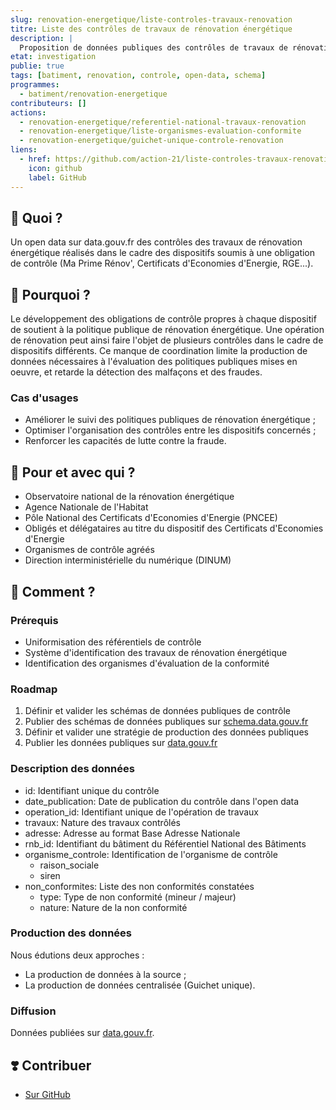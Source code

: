 ```yaml
---
slug: renovation-energetique/liste-controles-travaux-renovation
titre: Liste des contrôles de travaux de rénovation énergétique
description: |
  Proposition de données publiques des contrôles de travaux de rénovation énergétique.
etat: investigation
publie: true
tags: [batiment, renovation, controle, open-data, schema]
programmes:
  - batiment/renovation-energetique
contributeurs: []
actions:
  - renovation-energetique/referentiel-national-travaux-renovation
  - renovation-energetique/liste-organismes-evaluation-conformite
  - renovation-energetique/guichet-unique-controle-renovation
liens:
  - href: https://github.com/action-21/liste-controles-travaux-renovation
    icon: github
    label: GitHub
---
```


## 🎯 Quoi ?

Un open data sur data.gouv.fr des contrôles des travaux de rénovation énergétique réalisés dans le cadre des dispositifs soumis à une obligation de contrôle (Ma Prime Rénov', Certificats d'Economies d'Energie, RGE...).

## 💬 Pourquoi ?

Le développement des obligations de contrôle propres à chaque dispositif de soutient à la politique publique de rénovation énergétique. Une opération de rénovation peut ainsi faire l'objet de plusieurs contrôles dans le cadre de dispositifs différents. Ce manque de coordination limite la production de données nécessaires à l'évaluation des politiques publiques mises en oeuvre, et retarde la détection des malfaçons et des fraudes.

### Cas d'usages

- Améliorer le suivi des politiques publiques de rénovation énergétique ;
- Optimiser l'organisation des contrôles entre les dispositifs concernés ;
- Renforcer les capacités de lutte contre la fraude.

## 🤝 Pour et avec qui ?

- Observatoire national de la rénovation énergétique
- Agence Nationale de l'Habitat
- Pôle National des Certificats d'Economies d'Energie (PNCEE)
- Obligés et délégataires au titre du dispositif des Certificats d'Economies d'Energie
- Organismes de contrôle agréés
- Direction interministérielle du numérique (DINUM)

## 🚀 Comment ?

### Prérequis

- Uniformisation des référentiels de contrôle
- Système d'identification des travaux de rénovation énergétique
- Identification des organismes d'évaluation de la conformité

### Roadmap

1. Définir et valider les schémas de données publiques de contrôle
2. Publier des schémas de données publiques sur [schema.data.gouv.fr](https://schema.data.gouv.fr/)
3. Définir et valider une stratégie de production des données publiques
4. Publier les données publiques sur [data.gouv.fr](https://data.gouv.fr/)

### Description des données

- id: Identifiant unique du contrôle
- date_publication: Date de publication du contrôle dans l'open data
- operation_id: Identifiant unique de l'opération de travaux
- travaux: Nature des travaux contrôlés
- adresse: Adresse au format Base Adresse Nationale
- rnb_id: Identifiant du bâtiment du Référentiel National des Bâtiments
- organisme_controle: Identification de l'organisme de contrôle
  - raison_sociale
  - siren
- non_conformites: Liste des non conformités constatées
  - type: Type de non conformité (mineur / majeur)
  - nature: Nature de la non conformité

### Production des données

Nous édutions deux approches :

- La production de données à la source ;
- La production de données centralisée (Guichet unique).

### Diffusion

Données publiées sur [data.gouv.fr](https://data.gouv.fr).

## ❣️ Contribuer

- [Sur GitHub](https://github.com/action-21/liste-controles-travaux-renovation)
